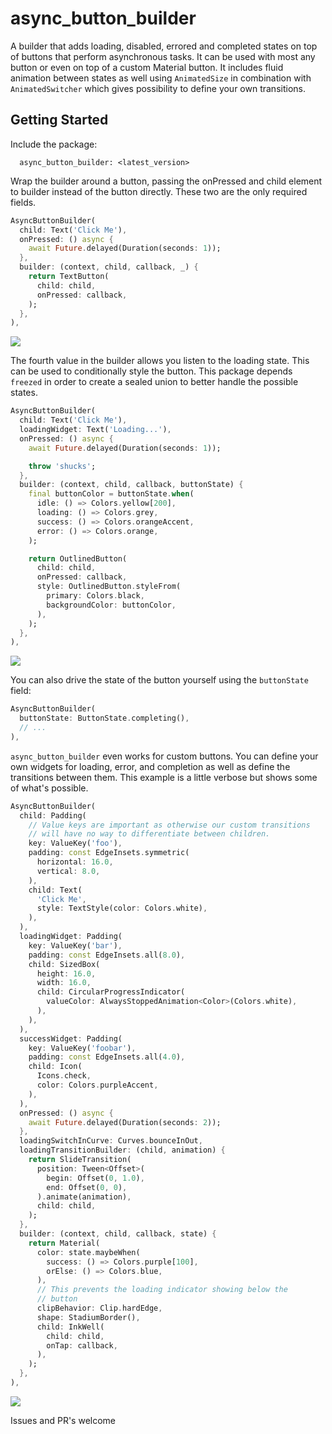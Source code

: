 # async_button_builder

A builder that adds loading, disabled, errored and completed states on top of buttons that perform asynchronous tasks. It can be used with most any button or even on top of a custom Material button. It includes fluid animation between states as well using `AnimatedSize` in combination with `AnimatedSwitcher` which gives possibility to define your own transitions.

## Getting Started

Include the package:

```
  async_button_builder: <latest_version>
```

Wrap the builder around a button, passing the onPressed and child element to builder instead of the button directly. These two are the only required fields.

```dart
AsyncButtonBuilder(
  child: Text('Click Me'),
  onPressed: () async {
    await Future.delayed(Duration(seconds: 1));
  },
  builder: (context, child, callback, _) {
    return TextButton(
      child: child,
      onPressed: callback,
    );
  },
),
```

<p>  
 <img src="https://github.com/Nolence/async_button_builder/blob/main/screenshots/ezgif-7-61c436edaec2.gif?raw=true"/>
</p>

The fourth value in the builder allows you listen to the loading state. This can be used to conditionally style the button. This package depends `freezed` in order to create a sealed union to better handle the possible states.

```dart
AsyncButtonBuilder(
  child: Text('Click Me'),
  loadingWidget: Text('Loading...'),
  onPressed: () async {
    await Future.delayed(Duration(seconds: 1));

    throw 'shucks';
  },
  builder: (context, child, callback, buttonState) {
    final buttonColor = buttonState.when(
      idle: () => Colors.yellow[200],
      loading: () => Colors.grey,
      success: () => Colors.orangeAccent,
      error: () => Colors.orange,
    );

    return OutlinedButton(
      child: child,
      onPressed: callback,
      style: OutlinedButton.styleFrom(
        primary: Colors.black,
        backgroundColor: buttonColor,
      ),
    );
  },
),
```

<p>  
 <img src="https://github.com/Nolence/async_button_builder/blob/main/screenshots/ezgif-7-a971c6afaabf.gif?raw=true"/>
</p>

You can also drive the state of the button yourself using the  `buttonState` field:

```dart
AsyncButtonBuilder(
  buttonState: ButtonState.completing(),
  // ...
),
```

`async_button_builder` even works for custom buttons. You can define your own widgets for loading, error, and completion as well as define the transitions between them. This example is a little verbose but shows some of what's possible.


```dart
AsyncButtonBuilder(
  child: Padding(
    // Value keys are important as otherwise our custom transitions
    // will have no way to differentiate between children.
    key: ValueKey('foo'),
    padding: const EdgeInsets.symmetric(
      horizontal: 16.0,
      vertical: 8.0,
    ),
    child: Text(
      'Click Me',
      style: TextStyle(color: Colors.white),
    ),
  ),
  loadingWidget: Padding(
    key: ValueKey('bar'),
    padding: const EdgeInsets.all(8.0),
    child: SizedBox(
      height: 16.0,
      width: 16.0,
      child: CircularProgressIndicator(
        valueColor: AlwaysStoppedAnimation<Color>(Colors.white),
      ),
    ),
  ),
  successWidget: Padding(
    key: ValueKey('foobar'),
    padding: const EdgeInsets.all(4.0),
    child: Icon(
      Icons.check,
      color: Colors.purpleAccent,
    ),
  ),
  onPressed: () async {
    await Future.delayed(Duration(seconds: 2));
  },
  loadingSwitchInCurve: Curves.bounceInOut,
  loadingTransitionBuilder: (child, animation) {
    return SlideTransition(
      position: Tween<Offset>(
        begin: Offset(0, 1.0),
        end: Offset(0, 0),
      ).animate(animation),
      child: child,
    );
  },
  builder: (context, child, callback, state) {
    return Material(
      color: state.maybeWhen(
        success: () => Colors.purple[100],
        orElse: () => Colors.blue,
      ),
      // This prevents the loading indicator showing below the
      // button
      clipBehavior: Clip.hardEdge,
      shape: StadiumBorder(),
      child: InkWell(
        child: child,
        onTap: callback,
      ),
    );
  },
),
```

<p>  
 <img src="https://github.com/Nolence/async_button_builder/blob/main/screenshots/ezgif-7-4088c909ba83.gif?raw=true"/>
</p>

Issues and PR's welcome